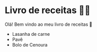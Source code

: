 # Livro de receitas :man_cook:

Olá! Bem vindo ao meu livro de receitas :wave:

- Lasanha de carne
- Pavê
- Bolo de Cenoura
